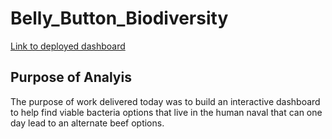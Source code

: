 # Belly_Button_Biodiversity


[Link to deployed dashboard](https://titogithub123.github.io/Belly_Button_Biodiversity/)

## Purpose of Analyis
The purpose of work delivered today was to build an interactive dashboard to help find viable bacteria options that live in the human naval that can one day lead to an alternate beef options. 
